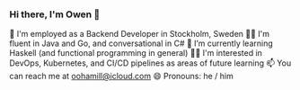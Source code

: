 ### Hi there, I'm Owen 👋

🏢 I'm employed as a Backend Developer in Stockholm, Sweden
👨‍💻 I'm fluent in Java and Go, and conversational in C#
🌱 I’m currently learning Haskell (and functional programming in general)
👨‍🎓 I'm interested in DevOps, Kubernetes, and CI/CD pipelines as areas of future learning
📫 You can reach me at oohamill@icloud.com
😄 Pronouns: he / him

<!--
**ohamill/ohamill** is a ✨ _special_ ✨ repository because its `README.md` (this file) appears on your GitHub profile.

Here are some ideas to get you started:

- 🔭 I’m currently working on ...
- 🌱 I’m currently learning ...
- 👯 I’m looking to collaborate on ...
- 🤔 I’m looking for help with ...
- 💬 Ask me about ...
- 📫 How to reach me: ...
- 😄 Pronouns: ...
- ⚡ Fun fact: ...
-->
